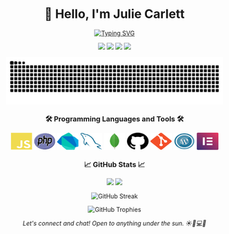 <h1 align='center'> 👋 Hello, I'm Julie Carlett </h1>

<p align="center">
<a href="https://git.io/typing-svg"><img src="https://readme-typing-svg.demolab.com?font=Fira+Code&size=18&duration=2000&pause=1000&color=D83B7D&center=true&vCenter=true&multiline=true&width=800&height=130&lines=I'm+a+passionate+software+developer+from+Brazil+%F0%9F%87%A7%F0%9F%87%B7+with+Italian+roots+%F0%9F%87%AE%F0%9F%87%B9;Soon+hoping+to+be+in+Europe+%F0%9F%87%AA%F0%9F%87%BA+or+the+United+States+%F0%9F%87%BA%F0%9F%87%B8.;I'm+eager+to+learn+new+languages+and+technologies+%F0%9F%9A%80%2C+;and+I'm+actively+looking+for+opportunities+to+work+abroad+%F0%9F%8C%8D;Welcome+to+my+GitHub+profile!" alt="Typing SVG" /></a>
</p>

<p align="center">
<a href="https://twitter.com/carlett_ju"><img src="https://img.shields.io/twitter/follow/carlett_ju?style=social"></a>
<a href="https://linkedin.com/in/carlettju"><img src="https://img.shields.io/badge/-carlettju-blue?style=flat-square&logo=Linkedin&logoColor=white&link=https://www.linkedin.com/in/carlettju/"></a>
<a href="https://instagram.com/carlettju"><img src="https://img.shields.io/badge/-@carlettju-E4405F?style=flat-square&logo=Instagram&logoColor=white&link=https://www.instagram.com/carlettju/"></a>
<a href="https://www.youtube.com/jucarlett"><img src="https://img.shields.io/youtube/views/jucarlett?style=social"></a>
</p>
<p> <img src="https://github.com/jucarlett/jucarlett/blob/main/assets/github-contribution-grid-snake.svg"  align="center"/></p>

<h3 align="center">🛠️ Programming Languages and Tools 🛠️</h3>

<p align="center">
 
  <img src="https://github.com/jucarlett/jucarlett/blob/main/assets/svg-javascript.svg" width="50" height="40" align="center"/>
  <img src="https://github.com/jucarlett/jucarlett/blob/main/assets/svg-php.svg" width="50" height="40" align="center"/>
  <img src="https://github.com/jucarlett/jucarlett/blob/main/assets/svg-dart.svg" width="50" height="40" align="center"/>
  <img src="https://github.com/jucarlett/jucarlett/blob/main/assets/svg-mysql.svg" width="50" height="40" align="center"/>
  <img src="https://github.com/jucarlett/jucarlett/blob/main/assets/svg-mongodb.svg" width="50" height="40" align="center"/>
  <img src="https://github.com/jucarlett/jucarlett/blob/main/assets/svg-github.svg" width="50" height="40" align="center"/>
  <img src="https://github.com/jucarlett/jucarlett/blob/main/assets/svg-git.svg" width="50" height="40" align="center"/>
  <img src="https://github.com/jucarlett/jucarlett/blob/main/assets/svg-wordpress.svg" width="50" height="40" align="center"/>
  <img src="https://github.com/jucarlett/jucarlett/blob/main/assets/svg-elementor.svg" width="50" height="40" align="center"/>
</p>

<h3 align="center">📈 GitHub Stats 📈</h3>

<p align="center">
  <img height="180em" src="https://github-readme-stats.vercel.app/api?username=jucarlett&show_icons=true&hide_border=true&&count_private=true&include_all_commits=true&theme=radical" />
  <img height="180em" src="https://github-readme-stats.vercel.app/api/top-langs/?username=jucarlett&exclude_repo=KNN-Image-Classification&show_icons=true&hide_border=true&layout=compact&langs_count=8&theme=radical"/>
</p>

<p align="center">
  <img src="https://streak-stats.demolab.com?user=jucarlett&theme=dracula&border_radius=2&card_width=400" alt="GitHub Streak" />
</p>

<p align="center">
  <img src="https://github-profile-trophy.vercel.app/?username=jucarlett&theme=dracula" alt="GitHub Trophies" />
</p>

<p align='center'>
  <i>Let's connect and chat! Open to anything under the sun. ☀️🌈💻🚀</i>
</p>
